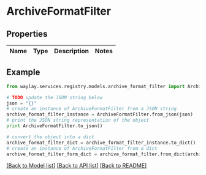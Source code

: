 # ArchiveFormatFilter


## Properties

Name | Type | Description | Notes
------------ | ------------- | ------------- | -------------

## Example

```python
from waylay.services.registry.models.archive_format_filter import ArchiveFormatFilter

# TODO update the JSON string below
json = "{}"
# create an instance of ArchiveFormatFilter from a JSON string
archive_format_filter_instance = ArchiveFormatFilter.from_json(json)
# print the JSON string representation of the object
print ArchiveFormatFilter.to_json()

# convert the object into a dict
archive_format_filter_dict = archive_format_filter_instance.to_dict()
# create an instance of ArchiveFormatFilter from a dict
archive_format_filter_form_dict = archive_format_filter.from_dict(archive_format_filter_dict)
```
[[Back to Model list]](../README.md#documentation-for-models) [[Back to API list]](../README.md#documentation-for-api-endpoints) [[Back to README]](../README.md)


